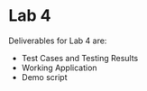 # Lab 4

Deliverables for Lab 4 are:

- Test Cases and Testing Results
- Working Application
- Demo script
